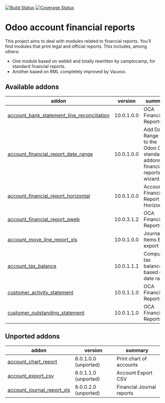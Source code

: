 [![Build Status](https://travis-ci.org/OCA/account-financial-reporting.svg?branch=10.0)](https://travis-ci.org/OCA/account-financial-reporting)
[![Coverage Status](https://coveralls.io/repos/OCA/account-financial-reporting/badge.png?branch=10.0)](https://coveralls.io/r/OCA/account-financial-reporting?branch=10.0)

Odoo account financial reports
==============================

This project aims to deal with modules related to financial reports. You'll 
find modules that print legal and official reports. This includes, among 
others:

* One module based on webkit and totally rewritten by camptocamp, for standard
  financial reports.
* Another based on RML completely improved by Vauxoo.


[//]: # (addons)

Available addons
----------------
addon | version | summary
--- | --- | ---
[account_bank_statement_line_reconciliation](account_bank_statement_line_reconciliation/) | 10.0.1.0.0 | OCA Financial Reports
[account_financial_report_date_range](account_financial_report_date_range/) | 10.0.1.0.0 | Add Date Range field to the Odoo OE standard addons financial reports wizard.
[account_financial_report_horizontal](account_financial_report_horizontal/) | 10.0.1.0.0 | Accounting Financial Report Horizontal
[account_financial_report_qweb](account_financial_report_qweb/) | 10.0.3.1.2 | OCA Financial Reports
[account_move_line_report_xls](account_move_line_report_xls/) | 10.0.1.0.0 | Journal Items Excel export
[account_tax_balance](account_tax_balance/) | 10.0.1.1.1 | Compute tax balances based on date range
[customer_activity_statement](customer_activity_statement/) | 10.0.1.1.0 | OCA Financial Reports
[customer_outstanding_statement](customer_outstanding_statement/) | 10.0.1.1.0 | OCA Financial Reports


Unported addons
---------------
addon | version | summary
--- | --- | ---
[account_chart_report](account_chart_report/) | 8.0.1.0.0 (unported) | Print chart of accounts
[account_export_csv](account_export_csv/) | 8.0.1.1.0 (unported) | Account Export CSV
[account_journal_report_xls](account_journal_report_xls/) | 8.0.0.2.0 (unported) | Financial Journal reports

[//]: # (end addons)
